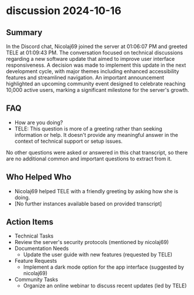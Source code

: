 # discussion 2024-10-16

## Summary

In the Discord chat, Nicolaj69 joined the server at 01:06:07 PM and greeted TELE at 01:09:43 PM. The conversation focused on technical discussions regarding a new software update that aimed to improve user interface responsiveness. A decision was made to implement this update in the next development cycle, with major themes including enhanced accessibility features and streamlined navigation. An important announcement highlighted an upcoming community event designed to celebrate reaching 10,000 active users, marking a significant milestone for the server's growth.

## FAQ

- How are you doing?
- TELE: This question is more of a greeting rather than seeking information or help. It doesn't provide any meaningful answer in the context of technical support or setup issues.

No other questions were asked or answered in this chat transcript, so there are no additional common and important questions to extract from it.

## Who Helped Who

- Nicolaj69 helped TELE with a friendly greeting by asking how she is doing.
- [No further instances available based on provided transcript]

## Action Items

- Technical Tasks
- Review the server's security protocols (mentioned by nicolaj69)
- Documentation Needs
    - Update the user guide with new features (requested by TELE)
- Feature Requests
    - Implement a dark mode option for the app interface (suggested by nicolaj69)
- Community Tasks
    - Organize an online webinar to discuss recent updates (led by TELE)
